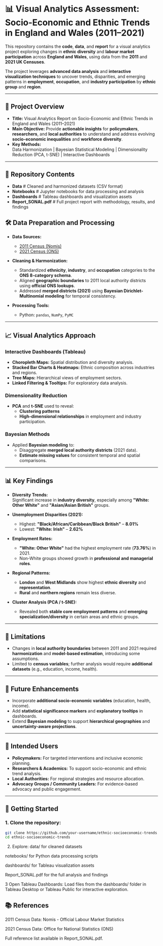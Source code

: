 # 📊 Visual Analytics Assessment: Socio-Economic and Ethnic Trends in England and Wales (2011–2021)

This repository contains the **code**, **data**, and **report** for a visual analytics project exploring changes in **ethnic diversity** and **labour market participation** across **England and Wales**, using data from the **2011** and **2021 UK Censuses**.

The project leverages **advanced data analysis** and **interactive visualization techniques** to uncover trends, disparities, and emerging patterns in **employment**, **occupation**, and **industry participation** by **ethnic group** and **region**.

---

## 📌 Project Overview

- **Title:** Visual Analytics Report on Socio-Economic and Ethnic Trends in England and Wales (2011–2021)
- **Main Objective:** Provide **actionable insights** for **policymakers**, **researchers**, and **local authorities** to understand and address evolving **socio-economic inequalities** and **workforce diversity**.
- **Key Methods:**  
  Data Harmonization | Bayesian Statistical Modeling | Dimensionality Reduction (PCA, t-SNE) | Interactive Dashboards

---

## 📂 Repository Contents

- **Data** # Cleaned and harmonized datasets (CSV format)
- **Notebooks** # Jupyter notebooks for data processing and analysis
- **Dashboards** # Tableau dashboards and visualization assets
- **Report_SONAL.pdf** # Full project report with methodology, results, and findings

## 🛠️ Data Preparation and Processing

- **Data Sources:**
  - [2011 Census (Nomis)](https://www.nomisweb.co.uk/)
  - [2021 Census (ONS)](https://www.ons.gov.uk/)

- **Cleaning & Harmonization:**
  - Standardized **ethnicity**, **industry**, and **occupation** categories to the **ONS 8-category schema**.
  - Aligned **geographic boundaries** to 2011 local authority districts using **official ONS lookups**.
  - Addressed **merged districts (2021)** using **Bayesian Dirichlet-Multinomial modeling** for temporal consistency.

- **Processing Tools:**
  - Python: `pandas`, `NumPy`, `PyMC`

---

## 📈 Visual Analytics Approach

### Interactive Dashboards (Tableau)

- **Choropleth Maps:** Spatial distribution and diversity analysis.
- **Stacked Bar Charts & Heatmaps:** Ethnic composition across industries and regions.
- **Tree Maps:** Hierarchical views of employment sectors.
- **Linked Filtering & Tooltips:** For exploratory data analysis.

### Dimensionality Reduction

- **PCA** and **t-SNE** used to reveal:
  - **Clustering patterns**
  - **High-dimensional relationships** in employment and industry participation.

### Bayesian Methods

- Applied **Bayesian modeling** to:
  - Disaggregate **merged local authority districts** (2021 data).
  - **Estimate missing values** for consistent temporal and spatial comparisons.

---

## 📊 Key Findings

- **Diversity Trends:**  
  Significant increase in **industry diversity**, especially among **"White: Other White"** and **"Asian/Asian British"** groups.

- **Unemployment Disparities (2021):**
  - Highest: **"Black/African/Caribbean/Black British"** – **8.01%**
  - Lowest: **"White: Irish"** – **2.62%**

- **Employment Rates:**
  - **"White: Other White"** had the highest employment rate (**73.76%**) in 2021.
  - Non-White groups showed growth in **professional and managerial roles**.

- **Regional Patterns:**
  - **London** and **West Midlands** show highest **ethnic diversity** and **representation**.
  - **Rural** and **northern regions** remain less diverse.

- **Cluster Analysis (PCA / t-SNE):**
  - Revealed both **stable core employment patterns** and **emerging specialization/diversity** in certain areas and ethnic groups.

---

## 🚧 Limitations

- Changes in **local authority boundaries** between 2011 and 2021 required **harmonization** and **model-based estimation**, introducing some assumptions.
- Limited to **census variables**; further analysis would require **additional datasets** (e.g., education, income, health).

---

## 🔭 Future Enhancements

- Incorporate **additional socio-economic variables** (education, health, income).
- Add **statistical significance markers** and **explanatory tooltips** in dashboards.
- Extend **Bayesian modeling** to support **hierarchical geographies** and **uncertainty-aware projections**.

---

## 🎯 Intended Users

- **Policymakers:** For targeted interventions and inclusive economic planning.
- **Researchers & Academics:** To support socio-economic and ethnic trend analysis.
- **Local Authorities:** For regional strategies and resource allocation.
- **Advocacy Groups / Community Leaders:** For evidence-based advocacy and public engagement.

---

## 🚀 Getting Started

### 1. Clone the repository:

```bash
git clone https://github.com/your-username/ethnic-socioeconomic-trends.git
cd ethnic-socioeconomic-trends
```

2. Explore:
data/ for cleaned datasets

notebooks/ for Python data processing scripts

dashboards/ for Tableau visualization assets

Report_SONAL.pdf for the full analysis and findings

3 Open Tableau Dashboards:
Load files from the dashboards/ folder in Tableau Desktop or Tableau Public for interactive exploration.

## 📚 References
2011 Census Data: Nomis - Official Labour Market Statistics

2021 Census Data: Office for National Statistics (ONS)

Full reference list available in Report_SONAL.pdf.
